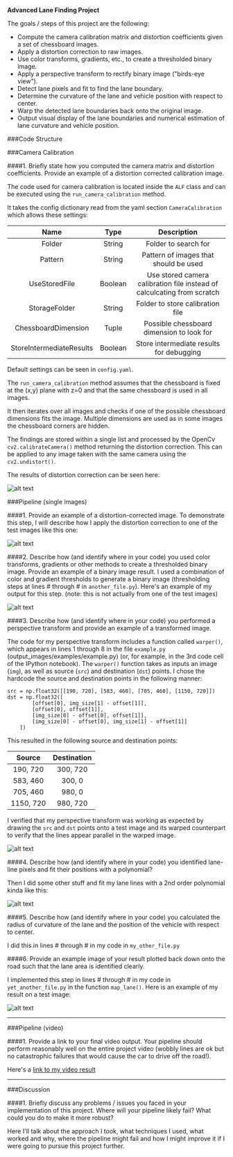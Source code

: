 **Advanced Lane Finding Project**

The goals / steps of this project are the following:

* Compute the camera calibration matrix and distortion coefficients given a set of chessboard images.
* Apply a distortion correction to raw images.
* Use color transforms, gradients, etc., to create a thresholded binary image.
* Apply a perspective transform to rectify binary image ("birds-eye view").
* Detect lane pixels and fit to find the lane boundary.
* Determine the curvature of the lane and vehicle position with respect to center.
* Warp the detected lane boundaries back onto the original image.
* Output visual display of the lane boundaries and numerical estimation of lane curvature and vehicle position.

[//]: # (Image References)

[image1]: ./results/cam_calibration.png "Undistorted"
[image2]: ./results/img_process_step1.jpg "Road Transformed"
[image3]: ./results/img_process_step2.jpg "Binary Example"
[image4]: ./results/img_process_step3.jpg "Warp Example"
[image5]: ./results/img_process_step4.jpg "Fit Visual"
[image6]: ./results/img_process_step5.jpg "Output"
[video1]: ./results/project_video.mp4 "Video"

###Code Structure



###Camera Calibration

####1. Briefly state how you computed the camera matrix and distortion coefficients. Provide an example of a distortion corrected calibration image.

The code used for camera calibration is located inside the `ALF` class and can be executed using
the `run_camera_calibration` method.

It takes the config dictionary read from the yaml section `CameraCalibration` which allows these settings:

| Name                      | Type      | Description |
|:-------------------------:|:---------:|:-----------:|
| Folder                    | String    | Folder to search for |
| Pattern                   | String    | Pattern of images that should be used |
| UseStoredFile             | Boolean   | Use stored camera calibration file instead of calculcating from scratch |
| StorageFolder             | String    | Folder to store calibration file |
| ChessboardDimension       | Tuple     | Possible chessboard dimension to look for |
| StoreIntermediateResults  | Boolean   | Store intermediate results for debugging |

Default settings can be seen in `config.yaml`.

The `run_camera_calibration` method assumes that the chessboard is fixed at the (x,y) plane
with z=0 and that the same chessboard is used in all images.

It then iterates over all images and checks if one of the possible chessboard dimensions fits
the image. Multiple dimensions are used as in some images the chessboard corners are hidden.

The findings are stored within a single list and processed by the OpenCv `cv2.calibrateCamera()`
method returning the distortion correction. This can be applied to any image taken with the same
camera using the `cv2.undistort()`.

The results of distortion correction can be seen here:

![alt text][image1]

###Pipeline (single images)

####1. Provide an example of a distortion-corrected image.
To demonstrate this step, I will describe how I apply the distortion correction to one of the test images like this one:

![alt text][image2]

####2. Describe how (and identify where in your code) you used color transforms, gradients or other methods to create a thresholded binary image.  Provide an example of a binary image result.
I used a combination of color and gradient thresholds to generate a binary image (thresholding steps at lines # through # in `another_file.py`).  Here's an example of my output for this step.  (note: this is not actually from one of the test images)

![alt text][image3]

####3. Describe how (and identify where in your code) you performed a perspective transform and provide an example of a transformed image.

The code for my perspective transform includes a function called `warper()`, which appears in lines 1 through 8 in the file `example.py` (output_images/examples/example.py) (or, for example, in the 3rd code cell of the IPython notebook).  The `warper()` function takes as inputs an image (`img`), as well as source (`src`) and destination (`dst`) points.  I chose the hardcode the source and destination points in the following manner:

```
src = np.float32([[190, 720], [583, 460], [705, 460], [1150, 720]])
dst = np.float32([
        [offset[0], img_size[1] - offset[1]],
        [offset[0], offset[1]],
        [img_size[0] - offset[0], offset[1]],
        [img_size[0] - offset[0], img_size[1] - offset[1]]
    ])

```
This resulted in the following source and destination points:

| Source        | Destination   |
|:-------------:|:-------------:|
| 190, 720      | 300, 720      |
| 583, 460      | 300, 0        |
| 705, 460      | 980, 0        |
| 1150, 720     | 980, 720      |

I verified that my perspective transform was working as expected by drawing the `src` and `dst` points onto a test image and its warped counterpart to verify that the lines appear parallel in the warped image.

![alt text][image4]

####4. Describe how (and identify where in your code) you identified lane-line pixels and fit their positions with a polynomial?

Then I did some other stuff and fit my lane lines with a 2nd order polynomial kinda like this:

![alt text][image5]

####5. Describe how (and identify where in your code) you calculated the radius of curvature of the lane and the position of the vehicle with respect to center.

I did this in lines # through # in my code in `my_other_file.py`

####6. Provide an example image of your result plotted back down onto the road such that the lane area is identified clearly.

I implemented this step in lines # through # in my code in `yet_another_file.py` in the function `map_lane()`.  Here is an example of my result on a test image:

![alt text][image6]

---

###Pipeline (video)

####1. Provide a link to your final video output.  Your pipeline should perform reasonably well on the entire project video (wobbly lines are ok but no catastrophic failures that would cause the car to drive off the road!).

Here's a [link to my video result](./results/project_video.mp4)

---

###Discussion

####1. Briefly discuss any problems / issues you faced in your implementation of this project.  Where will your pipeline likely fail?  What could you do to make it more robust?

Here I'll talk about the approach I took, what techniques I used, what worked and why, where the pipeline might fail and how I might improve it if I were going to pursue this project further.

